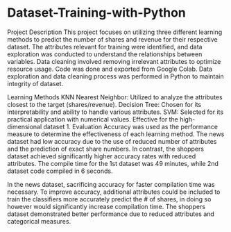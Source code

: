 # Dataset-Training-with-Python
Project Description
This project focuses on utilizing three different learning methods to predict the number of shares and revenue for their respective dataset. The attributes relevant for training were identified, and data exploration was conducted to understand the relationships between variables. Data cleaning involved removing irrelevant attributes to optimize resource usage. Code was done and exported from Google Colab. Data exploration and data cleaning process was performed in Python to maintain integrity of dataset.

Learning Methods
KNN Nearest Neighbor: Utilized to analyze the attributes closest to the target (shares/revenue).
Decision Tree: Chosen for its interpretability and ability to handle various attributes. 
SVM: Selected for its practical application with numerical values. Effective for the high-dimensional dataset 1.
Evaluation
Accuracy was used as the performance measure to determine the effectiveness of each learning method. The news dataset had low accuracy due to the use of reduced number of attributes and the prediction of exact share numbers. In contrast, the shoppers dataset achieved significantly higher accuracy rates with reduced attributes. The compile time for the 1st dataset was 49 minutes, while 2nd dataset code compiled in 6 seconds.

In the news dataset, sacrificing accuracy for faster compilation time was necessary. To improve accuracy, additional attributes could be included to train the classifiers more accurately predict the # of shares, in doing so however would significantly increase compilation time. The shoppers dataset demonstrated better performance due to reduced attributes and categorical measures.


